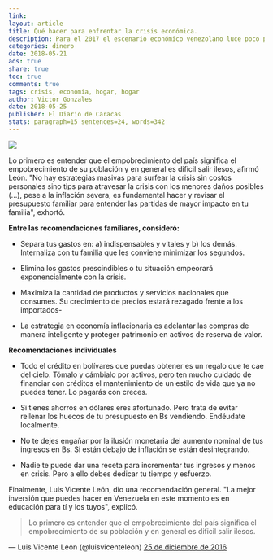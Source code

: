 ```yaml
---
link: 
layout: article
title: Qué hacer para enfrentar la crisis económica.
description: Para el 2017 el escenario económico venezolano luce poco prometedor, es por ello que el economista y presidente de Datanálisis, Luis Vicente León, brindó algunos consejos a través de su cuenta Twitter.
categories: dinero
date: 2018-05-21
ads: true
share: true
toc: true
comments: true
tags: crisis, economia, hogar, hogar
author: Victor Gonzales
date: 2018-05-25
publisher: El Diario de Caracas
stats: paragraph=15 sentences=24, words=342
---
```

![](http://familiasana.info/images/dinero/bqny4tv4.jpg)

Lo primero es entender que el empobrecimiento del país significa el empobrecimiento de su población y en general es dificil salir ilesos, afirmó León. "No hay estrategias masivas para surfear la crisis sin costos personales sino tips para atravesar la crisis con los menores daños posibles (...), pese a la inflación severa, es fundamental hacer y revisar el presupuesto familiar para entender las partidas de mayor impacto en tu familia", exhortó.

**Entre las recomendaciones familiares, consideró:**

* Separa tus gastos en: a) indispensables y vitales y b) los demás. Internaliza con tu familia que les conviene minimizar los segundos.

* Elimina los gastos prescindibles o tu situación empeorará exponencialmente con la crisis.

* Maximiza la cantidad de productos y servicios nacionales que consumes. Su crecimiento de precios estará rezagado frente a los importados-

* La estrategia en economía inflacionaria es adelantar las compras de manera inteligente y proteger patrimonio en activos de reserva de valor.

**Recomendaciones individuales**

* Todo el crédito en bolívares que puedas obtener es un regalo que te cae del cielo. Tómalo y cámbialo por activos, pero ten mucho cuidado de financiar con créditos el mantenimiento de un estilo de vida que ya no puedes tener. Lo pagarás con creces.

* Si tienes ahorros en dólares eres afortunado. Pero trata de evitar rellenar los huecos de tu presupuesto en Bs vendiendo. Endéudate localmente.

* No te dejes engañar por la ilusión monetaria del aumento nominal de tus ingresos en Bs. Si están debajo de inflación se están desintegrando.

* Nadie te puede dar una receta para incrementar tus ingresos y menos en crisis. Pero a ello debes dedicar tu tiempo y esfuerzo.

Finalmente, Luis Vicente León, dio una recomendación general. "La mejor inversión que puedes hacer en Venezuela en este momento es en educación para tí y los tuyos", explicó.

> Lo primero es entender que el empobrecimiento del país significa el empobrecimiento de su población y en general es dificil salir ilesos.

— Luis Vicente Leon (@luisvicenteleon) [25 de diciembre de 2016](https://twitter.com/luisvicenteleon/status/813164117502595076)


